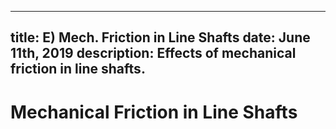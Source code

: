 -----
title: E) Mech. Friction in Line Shafts
date:  June 11th, 2019
description: Effects of mechanical friction in line shafts.
-----

# Mechanical Friction in Line Shafts
